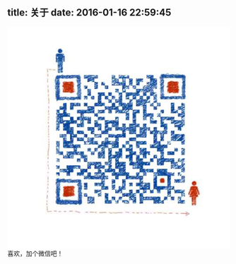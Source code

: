 title: 关于
date: 2016-01-16 22:59:45
---
<img src='../img/weixin.png' align="center"></img>
喜欢，加个微信吧！